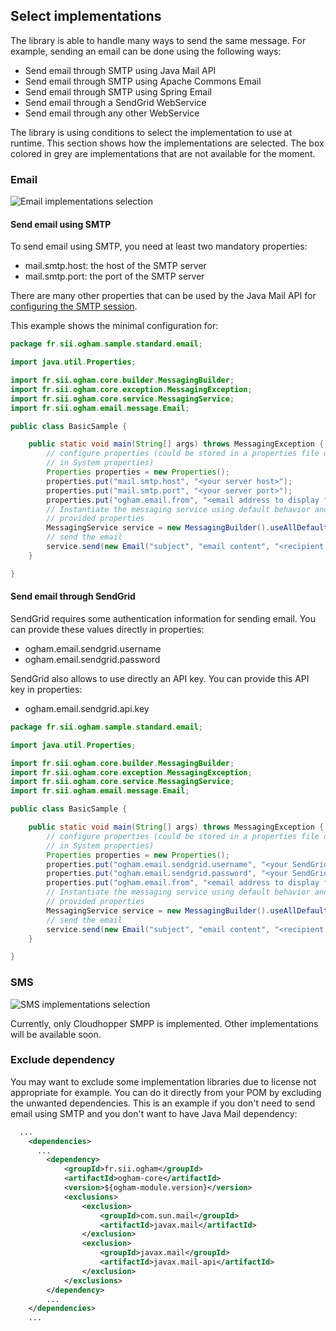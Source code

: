 ## Select implementations

The library is able to handle many ways to send the same message. For example, sending an email can be done using the following ways:
 
 - Send email through SMTP using Java Mail API
 - Send email through SMTP using Apache Commons Email
 - Send email through SMTP using Spring Email
 - Send email through a SendGrid WebService
 - Send email through any other WebService


The library is using conditions to select the implementation to use at runtime. This section shows how the implementations are selected.
The box colored in grey are implementations that are not available for the moment.


### Email

![Email implementations selection](../images/email_implementations.png)

#### Send email using SMTP

To send email using SMTP, you need at least two mandatory properties:

 - mail.smtp.host: the host of the SMTP server
 - mail.smtp.port: the port of the SMTP server

There are many other properties that can be used by the Java Mail API for [configuring the SMTP session](https://javamail.java.net/nonav/docs/api/com/sun/mail/smtp/package-summary.html).

This example shows the minimal configuration for:

```java
package fr.sii.ogham.sample.standard.email;

import java.util.Properties;

import fr.sii.ogham.core.builder.MessagingBuilder;
import fr.sii.ogham.core.exception.MessagingException;
import fr.sii.ogham.core.service.MessagingService;
import fr.sii.ogham.email.message.Email;

public class BasicSample {

	public static void main(String[] args) throws MessagingException {
		// configure properties (could be stored in a properties file or defined
		// in System properties)
		Properties properties = new Properties();
		properties.put("mail.smtp.host", "<your server host>");
		properties.put("mail.smtp.port", "<your server port>");
		properties.put("ogham.email.from", "<email address to display for the sender user>");
		// Instantiate the messaging service using default behavior and
		// provided properties
		MessagingService service = new MessagingBuilder().useAllDefaults(properties).build();
		// send the email
		service.send(new Email("subject", "email content", "<recipient address>"));
	}

}
```

#### Send email through SendGrid

SendGrid requires some authentication information for sending email. You can provide these values directly in properties:

 - ogham.email.sendgrid.username
 - ogham.email.sendgrid.password
 
SendGrid also allows to use directly an API key. You can provide this API key in properties:

 - ogham.email.sendgrid.api.key


```java
package fr.sii.ogham.sample.standard.email;

import java.util.Properties;

import fr.sii.ogham.core.builder.MessagingBuilder;
import fr.sii.ogham.core.exception.MessagingException;
import fr.sii.ogham.core.service.MessagingService;
import fr.sii.ogham.email.message.Email;

public class BasicSample {

	public static void main(String[] args) throws MessagingException {
		// configure properties (could be stored in a properties file or defined
		// in System properties)
		Properties properties = new Properties();
		properties.put("ogham.email.sendgrid.username", "<your SendGrid username>");
		properties.put("ogham.email.sendgrid.password", "<your SendGrid password>");
		properties.put("ogham.email.from", "<email address to display for the sender user>");
		// Instantiate the messaging service using default behavior and
		// provided properties
		MessagingService service = new MessagingBuilder().useAllDefaults(properties).build();
		// send the email
		service.send(new Email("subject", "email content", "<recipient address>"));
	}

}
```

### SMS

![SMS implementations selection](../images/sms_implementations.png)

Currently, only Cloudhopper SMPP is implemented. Other implementations will be available soon.


### Exclude dependency

You may want to exclude some implementation libraries due to license not appropriate for example. You can do it directly from your POM by excluding the unwanted dependencies. This is an example if you don't need to send email using SMTP and you don't want to have Java Mail dependency:

```xml
  ...
	<dependencies>
	  ...
		<dependency>
			<groupId>fr.sii.ogham</groupId>
			<artifactId>ogham-core</artifactId>
			<version>${ogham-module.version}</version>
			<exclusions>
				<exclusion>
					<groupId>com.sun.mail</groupId>
					<artifactId>javax.mail</artifactId>
				</exclusion>
				<exclusion>
					<groupId>javax.mail</groupId>
					<artifactId>javax.mail-api</artifactId>
				</exclusion>
			</exclusions>
		</dependency>
		...
	</dependencies>
	...
```

